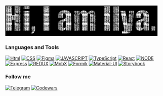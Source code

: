 
![Header](https://github.com/Fantazer21/Fantazer21/blob/main/assets/text.gif)

### Languages and Tools
[![Html](https://img.shields.io/badge/-HTML5-090909?style=for-the-badge&logo=HTML5)](http://htmlbook.ru/)
[![CSS](https://img.shields.io/badge/-CSS/SCSS-090909?style=for-the-badge&logo=SASS)](https://sass-lang.com/)
[![Figma](https://img.shields.io/badge/-Figma-090909?style=for-the-badge&logo=Figma)](https://www.figma.com/)
[![JAVASCRIPT](https://img.shields.io/badge/-JavaScript-090909?style=for-the-badge&logo=JavaScript)](https://learn.javascript.ru/)
[![TypeScript](https://img.shields.io/badge/-TypeScript-090909?style=for-the-badge&logo=typescript)](https://www.typescriptlang.org/)
[![React](https://img.shields.io/badge/-React-090909?style=for-the-badge&logo=React)](https://reactjs.org/)
[![NODE](https://img.shields.io/badge/-NODE.js-090909?style=for-the-badge&logo=node.js)](https://nodejs.org/en/)
[![Express](https://img.shields.io/badge/-express-090909?style=for-the-badge&logo=express)](https://expressjs.com/)
[![REDUX](https://img.shields.io/badge/-REDUX-090909?style=for-the-badge&logo=redux)](https://redux.js.org/)
[![MobX](https://img.shields.io/badge/-Mobx-090909?style=for-the-badge&logo=mobx)](https://mobx.js.org/react-integration.html)
[![Formik](https://img.shields.io/badge/-formik-090909?style=for-the-badge&logo=formik)](https://mobx.js.org/react-integration.html)
[![Material-UI](https://img.shields.io/badge/-MUI-090909?style=for-the-badge&logo=MUI)](https://mui.com/)
[![Storybook](https://img.shields.io/badge/-Storybook-090909?style=for-the-badge&logo=Storybook)](https://storybook.js.org/)

### Follow me
[![Telegram](https://img.shields.io/badge/-Telegram-090909?style=for-the-badge&logo=telegram)](https://t.me/fantazer21)
[![Codewars](https://img.shields.io/badge/-Codewars-090909?style=for-the-badge&logo=codewars)](https://www.codewars.com/users/Fantazer21)
